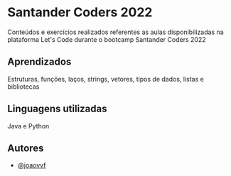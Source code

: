 
# Santander Coders 2022

Conteúdos e exercícios realizados referentes as aulas disponibilizadas na plataforma Let's Code durante o bootcamp Santander Coders 2022


## Aprendizados

Estruturas, funções, laços, strings, vetores, tipos de dados, listas e bibliotecas

## Linguagens utilizadas

Java e Python


## Autores

- [@joaovvf](https://www.github.com/joaovvf)

